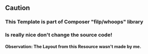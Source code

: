 ## Caution
### This Template is part of Composer "filp/whoops" library
### Is really nice don't change the source code!
#### Observation: The Layout from this Resource wasn't made by me.
